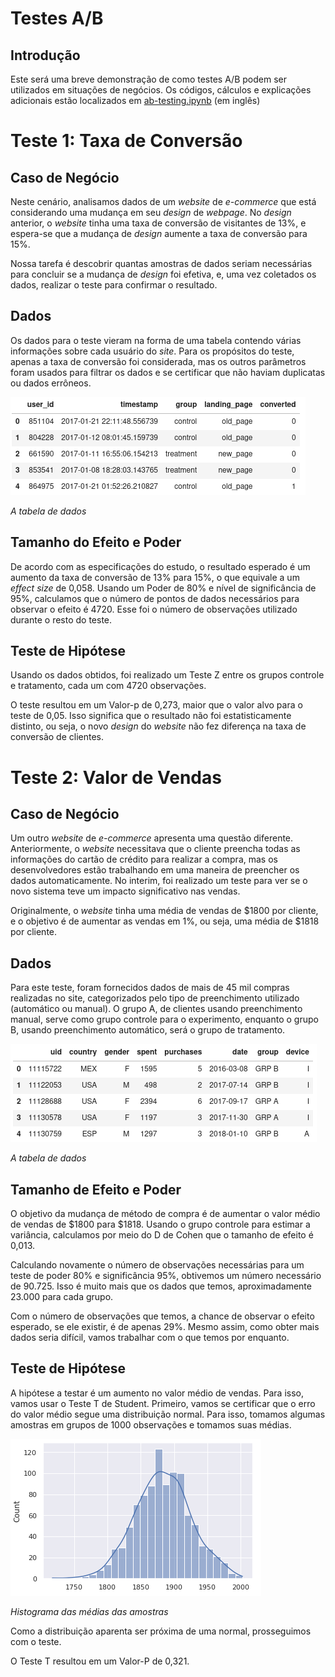 # Testes A/B
## Introdução
Este será uma breve demonstração de como testes A/B podem ser utilizados em situações de negócios. Os códigos, cálculos e explicações adicionais estão localizados em [ab-testing.ipynb](https://github.com/brenosakaguti/ab-testing-study/blob/main/ab-testing.ipynb) (em inglês)

# Teste 1: Taxa de Conversão
## Caso de Negócio
Neste cenário, analisamos dados de um *website* de *e-commerce* que está considerando uma mudança em seu *design* de *webpage*. No *design* anterior, o *website* tinha uma taxa de conversão de visitantes de 13%, e espera-se que a mudança de *design* aumente a taxa de conversão para 15%.

Nossa tarefa é descobrir quantas amostras de dados seriam necessárias para concluir se a mudança de *design* foi efetiva, e, uma vez coletados os dados, realizar o teste para confirmar o resultado.

## Dados
Os dados para o teste vieram na forma de uma tabela contendo várias informações sobre cada usuário do *site*. Para os propósitos do teste, apenas a taxa de conversão foi considerada, mas os outros parâmetros foram usados para filtrar os dados e se certificar que não haviam duplicatas ou dados errôneos.

![tabela de dados](/images/tabela1.png)

*A tabela de dados*

## Tamanho do Efeito e Poder
De acordo com as especificações do estudo, o resultado esperado é um aumento da taxa de conversão de 13% para 15%, o que equivale a um *effect size* de 0,058. Usando um Poder de 80% e nível de significância de 95%, calculamos que o número de pontos de dados necessários para observar o efeito é 4720. Esse foi o número de observações utilizado durante o resto do teste.

## Teste de Hipótese
Usando os dados obtidos, foi realizado um Teste Z entre os grupos controle e tratamento, cada um com 4720 observações.

O teste resultou em um Valor-p de 0,273, maior que o valor alvo para o teste de 0,05. Isso significa que o resultado não foi estatisticamente distinto, ou seja, o novo *design* do *website* não fez diferença na taxa de conversão de clientes.

# Teste 2: Valor de Vendas
## Caso de Negócio
Um outro *website* de *e-commerce* apresenta uma questão diferente. Anteriormente, o *website* necessitava que o cliente preencha todas as informações do cartão de crédito para realizar a compra, mas os desenvolvedores estão trabalhando em uma maneira de preencher os dados automaticamente. No interim, foi realizado um teste para ver se o novo sistema teve um impacto significativo nas vendas.

Originalmente, o *website* tinha uma média de vendas de $1800 por cliente, e o objetivo é de aumentar as vendas em 1%, ou seja, uma média de $1818 por cliente.

## Dados
Para este teste, foram fornecidos dados de mais de 45 mil compras realizadas no site, categorizados pelo tipo de preenchimento utilizado (automático ou manual). O grupo A, de clientes usando preenchimento manual, serve como grupo controle para o experimento, enquanto o grupo B, usando preenchimento automático, será o grupo de tratamento.

![tabela de dados](/images/tabela2.png)

*A tabela de dados*

## Tamanho de Efeito e Poder
O objetivo da mudança de método de compra é de aumentar o valor médio de vendas de $1800 para $1818. Usando o grupo controle para estimar a variância, calculamos por meio do D de Cohen que o tamanho de efeito é 0,013.

Calculando novamente o número de observações necessárias para um teste de poder 80% e significância 95%, obtivemos um número necessário de 90.725. Isso é muito mais que os dados que temos, aproximadamente 23.000 para cada grupo.

Com o número de observações que temos, a chance de observar o efeito esperado, se ele existir, é de apenas 29%. Mesmo assim, como obter mais dados seria difícil, vamos trabalhar com o que temos por enquanto.

## Teste de Hipótese
A hipótese a testar é um aumento no valor médio de vendas. Para isso, vamos usar o Teste T de Student. Primeiro, vamos se certificar que o erro do valor médio segue uma distribuição normal. Para isso, tomamos algumas amostras em grupos de 1000 observações e tomamos suas médias.

![histograma](/images/hist1.png)

*Histograma das médias das amostras*

Como a distribuição aparenta ser próxima de uma normal, prosseguimos com o teste.

O Teste T resultou em um Valor-P de 0,321.

